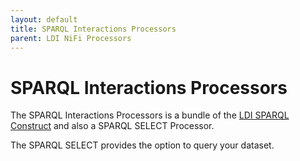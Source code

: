 ```yaml
---
layout: default
title: SPARQL Interactions Processors
parent: LDI NiFi Processors
---
```


# SPARQL Interactions Processors

The SPARQL Interactions Processors is a bundle of the [LDI SPARQL Construct](../../core/ldi-transformers/sparql-construct) and also a SPARQL SELECT Processor.

The SPARQL SELECT provides the option to query your dataset.